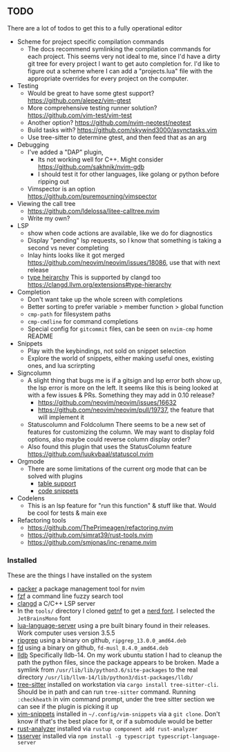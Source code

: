 ## TODO
There are a lot of todos to get this to a fully operational editor
- Scheme for project specific compilation commands
    - The docs recommend symlinking the compilation commands for each project. This seems very not ideal to me, since I'd have a dirty git tree for every project I want to get auto completion for. I'd like to figure out a scheme where I can add a "projects.lua" file with the appropriate overrides for every project on the computer. 
- Testing
    - Would be great to have some gtest support? https://github.com/alepez/vim-gtest
    - More comprehensive testing runner solution? https://github.com/vim-test/vim-test
    - Another option? https://github.com/nvim-neotest/neotest
    - Build tasks with? https://github.com/skywind3000/asynctasks.vim
    - Use tree-sitter to determine gtest, and then feed that as an arg
- Debugging
    - I've added a "DAP" plugin,
        - Its not working well for C++. Might consider https://github.com/sakhnik/nvim-gdb
        - I should test it for other languages, like golang or python before ripping out
    - Vimspector is an option https://github.com/puremourning/vimspector
- Viewing the call tree
    - https://github.com/ldelossa/litee-calltree.nvim
    - Write my own?
- LSP
    - show when code actions are available, like we do for diagnostics
    - Display "pending" lsp requests, so I know that something is taking a second vs never completing
    - Inlay hints looks like it got merged https://github.com/neovim/neovim/issues/18086, use that with next release
    - [type heirarchy](https://microsoft.github.io/language-server-protocol/specifications/lsp/3.17/specification/#typeHierarchy_supertypes)
      This is supported by clangd too https://clangd.llvm.org/extensions#type-hierarchy
- Completion
    - Don't want take up the whole screen with completions
    - Better sorting to prefer variable > member function > global function
    - `cmp-path` for filesystem paths
    - `cmp-cmdline` for command completions
    - Special config for `gitcommit` files, can be seen on `nvim-cmp` home README
- Snippets
    - Play with the keybindings, not sold on snippet selection
    - Explore the world of snippets, either making useful ones, existing ones, and lua scrirpting
- Signcolumn
    - A slight thing that bugs me is if a gitsign and lsp error both show up, the lsp error is more on the left.
      It seems like this is being looked at with a few issues & PRs. Something they may add in 0.10 release?
      - https://github.com/neovim/neovim/issues/16632
      - https://github.com/neovim/neovim/pull/19737, the feature that will implement it
    - Statuscolumn and Foldcolumn
      There seems to be a new set of features for customizing the column. We may want to display fold options,
      also maybe could reverse column display order?
    - Also found this plugin that uses the StatusColumn feature https://github.com/luukvbaal/statuscol.nvim
- Orgmode
    - There are some limitations of the current org mode that can be solved with plugins
      - [table support](https://github.com/dhruvasagar/vim-table-mode)
      - [code snippets](https://github.com/michaelb/sniprun)
- Codelens
    - This is an lsp feature for "run this function" & stuff like that. Would be cool for tests & main exe
- Refactoring tools
    - https://github.com/ThePrimeagen/refactoring.nvim
    - https://github.com/simrat39/rust-tools.nvim
    - https://github.com/smjonas/inc-rename.nvim


### Installed
These are the things I have installed on the system
- [packer](https://github.com/wbthomason/packer.nvim) a package management tool for nvim
- [fzf](https://github.com/junegunn/fzf) a command line fuzzy search tool
- [clangd](https://clangd.llvm.org/) a C/C++ LSP server
- In the `tools/` directory I cloned [getnf](https://github.com/ronniedroid/getnf) to get a [nerd font](https://github.com/ryanoasis/nerd-fonts). I selected the `JetBrainsMono` font
- [lua-language-server](https://github.com/sumneko/lua-language-server) using a pre built binary found in their releases. Work computer uses version 3.5.5 
- [ripgrep](https://github.com/BurntSushi/ripgrep) using a binary on github, `ripgrep_13.0.0_amd64.deb`
- [fd](https://github.com/sharkdp/fd) using a binary on github, `fd-musl_8.4.0_amd64.deb`
- [lldb](https://apt.llvm.org/) Specifically lldb-14. On my work ubuntu station I had to cleanup the
path the python files, since the package appears to be broken. Made a symlink from 
`/usr/lib/lib/python3.6/site-packages` to the real directory 
`/usr/lib/llvm-14/lib/python3/dist-packages/lldb/`
- [tree-sitter](https://github.com/tree-sitter/tree-sitter/blob/master/cli/README.md) installed on workstation via 
  `cargo install tree-sitter-cli`. Should be in path and can run `tree-sitter` command. Running `:checkheath` in vim
  command prompt, under the tree sitter section we can see if the plugin is picking it up
- [vim-snippets](https://github.com/honza/vim-snippets.git) installed in `~/.config/vim-snippets` via a `git clone`.
  Don't know if that's the best place for it, or if a submodule would be better
- [rust-analyzer](https://rust-analyzer.github.io/manual.html#rust-analyzer-language-server-binary) installed via
  `rustup component add rust-analyzer`
- [tsserver](https://github.com/Microsoft/TypeScript/wiki/Standalone-Server-%28tsserver%29) installed via `npm install -g typescript typescript-language-server`
